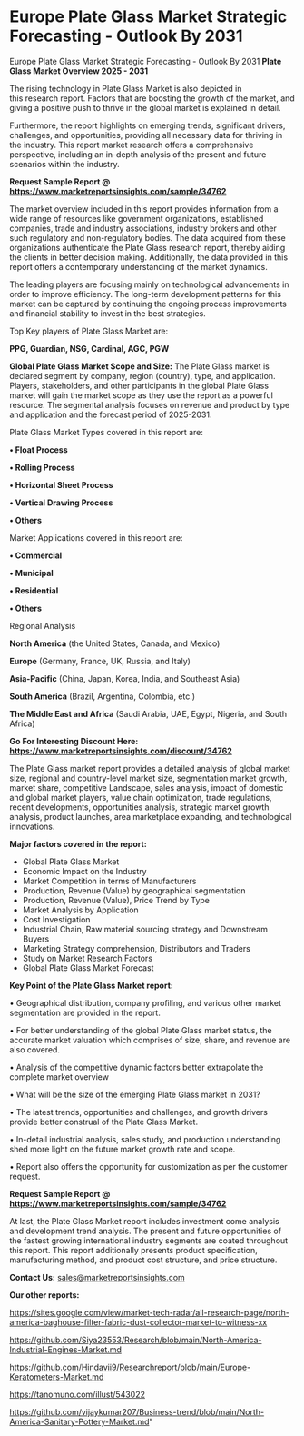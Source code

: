 # Europe Plate Glass Market Strategic Forecasting - Outlook By 2031
Europe Plate Glass Market Strategic Forecasting - Outlook By 2031
<Strong> Plate Glass Market Overview 2025 - 2031</strong>

The rising technology in Plate Glass Market is also depicted in this research report. Factors that are boosting the growth of the market, and giving a positive push to thrive in the global market is explained in detail.

Furthermore, the report highlights on emerging trends, significant drivers, challenges, and opportunities, providing all necessary data for thriving in the industry. This report market research offers a comprehensive perspective, including an in-depth analysis of the present and future scenarios within the industry.

<strong>Request Sample Report @ <a href=https://www.marketreportsinsights.com/sample/34762>https://www.marketreportsinsights.com/sample/34762</a></strong>

The market overview included in this report provides information from a wide range of resources like government organizations, established companies, trade and industry associations, industry brokers and other such regulatory and non-regulatory bodies. The data acquired from these organizations authenticate the Plate Glass research report, thereby aiding the clients in better decision making. Additionally, the data provided in this report offers a contemporary understanding of the market dynamics.

The leading players are focusing mainly on technological advancements in order to improve efficiency. The long-term development patterns for this market can be captured by continuing the ongoing process improvements and financial stability to invest in the best strategies.

Top Key players of Plate Glass Market are:

<strong>PPG, Guardian, NSG, Cardinal, AGC, PGW</strong>

<strong><b>Global Plate Glass Market Scope and Size:</b></strong>
The Plate Glass market is declared segment by company, region (country), type, and application. Players, stakeholders, and other participants in the global Plate Glass market will gain the market scope as they use the report as a powerful resource. The segmental analysis focuses on revenue and product by type and application and the forecast period of 2025-2031.

Plate Glass Market Types covered in this report are:

<strong>•  Float Process

•  Rolling Process

•  Horizontal Sheet Process

•  Vertical Drawing Process

•  Others</strong>

Market Applications covered in this report are:

<strong>•  Commercial

•  Municipal

•  Residential

•  Others</strong> 

Regional Analysis

<strong>North America</strong> (the United States, Canada, and Mexico)

<strong>Europe</strong> (Germany, France, UK, Russia, and Italy)

<strong>Asia-Pacific</strong> (China, Japan, Korea, India, and Southeast Asia)

<strong>South America</strong> (Brazil, Argentina, Colombia, etc.)

<strong>The Middle East and Africa</strong> (Saudi Arabia, UAE, Egypt, Nigeria, and South Africa)

<strong>Go For Interesting Discount Here: <a href=https://www.marketreportsinsights.com/discount/34762>https://www.marketreportsinsights.com/discount/34762</a></strong>

The Plate Glass market report provides a detailed analysis of global market size, regional and country-level market size, segmentation market growth, market share, competitive Landscape, sales analysis, impact of domestic and global market players, value chain optimization, trade regulations, recent developments, opportunities analysis, strategic market growth analysis, product launches, area marketplace expanding, and technological innovations.

<strong><b>Major factors covered in the report:</b></strong>
<ul>
  <li>Global Plate Glass Market </li>
  <li>Economic Impact on the Industry</li>
  <li>Market Competition in terms of Manufacturers</li>
  <li>Production, Revenue (Value) by geographical segmentation</li>
  <li>Production, Revenue (Value), Price Trend by Type</li>
  <li>Market Analysis by Application</li>
  <li>Cost Investigation</li>
  <li>Industrial Chain, Raw material sourcing strategy and Downstream Buyers</li>
  <li>Marketing Strategy comprehension, Distributors and Traders</li>
  <li>Study on Market Research Factors</li>
  <li>Global Plate Glass Market Forecast</li>
</ul>

<strong><b>Key Point of the Plate Glass Market report:</b></strong>

• Geographical distribution, company profiling, and various other market segmentation are provided in the report.

• For better understanding of the global Plate Glass market status, the accurate market valuation which comprises of size, share, and revenue are also covered.

• Analysis of the competitive dynamic factors better extrapolate the complete market overview

• What will be the size of the emerging Plate Glass market in 2031?

• The latest trends, opportunities and challenges, and growth drivers provide better construal of the Plate Glass Market.

• In-detail industrial analysis, sales study, and production understanding shed more light on the future market growth rate and scope.

• Report also offers the opportunity for customization as per the customer request.

<strong>Request Sample Report @ <a href=https://www.marketreportsinsights.com/sample/34762>https://www.marketreportsinsights.com/sample/34762</a></strong>

At last, the Plate Glass Market report includes investment come analysis and development trend analysis. The present and future opportunities of the fastest growing international industry segments are coated throughout this report. This report additionally presents product specification, manufacturing method, and product cost structure, and price structure.

<strong>Contact Us:</strong>
sales@marketreportsinsights.com

<strong>Our other reports:</strong>

<a href=https://sites.google.com/view/market-tech-radar/all-research-page/north-america-baghouse-filter-fabric-dust-collector-market-to-witness-xx>https://sites.google.com/view/market-tech-radar/all-research-page/north-america-baghouse-filter-fabric-dust-collector-market-to-witness-xx</a>

<a href=https://github.com/Siya23553/Research/blob/main/North-America-Industrial-Engines-Market.md>https://github.com/Siya23553/Research/blob/main/North-America-Industrial-Engines-Market.md</a>

<a href=https://github.com/Hindavii9/Researchreport/blob/main/Europe-Keratometers-Market.md>https://github.com/Hindavii9/Researchreport/blob/main/Europe-Keratometers-Market.md</a>

<a href=https://tanomuno.com/illust/543022>https://tanomuno.com/illust/543022</a>

<a href=https://github.com/vijaykumar207/Business-trend/blob/main/North-America-Sanitary-Pottery-Market.md>https://github.com/vijaykumar207/Business-trend/blob/main/North-America-Sanitary-Pottery-Market.md</a>"
